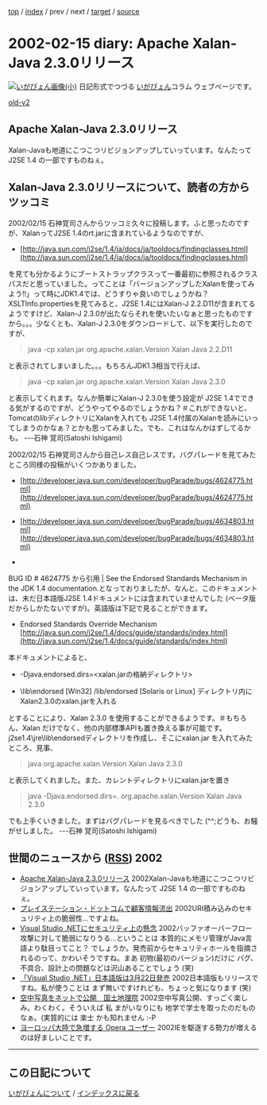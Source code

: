 [top](https://igapyon.github.io/diary/) 
 / [index](https://igapyon.github.io/diary/2002/index.html) 
 / prev 
 / next 
 / [target](https://igapyon.github.io/diary/2002/ig020215.html) 
 / [source](https://github.com/igapyon/diary/blob/gh-pages/2002/ig020215.html.src.md) 

2002-02-15 diary: Apache Xalan-Java 2.3.0リリース
=====================================================================================================
[![いがぴょん画像(小)](https://igapyon.github.io/diary/images/iga200306s.jpg "いがぴょん")](https://igapyon.github.io/diary/memo/memoigapyon.html) 日記形式でつづる [いがぴょん](https://igapyon.github.io/diary/memo/memoigapyon.html)コラム ウェブページです。

[old-v2](ig020215-orig.html)

## Apache Xalan-Java 2.3.0リリース

Xalan-Javaも地道にこつこつリビジョンアップしていっています。なんたって J2SE 1.4 の一部ですものねぇ。


## Xalan-Java 2.3.0リリースについて、読者の方からツッコミ

2002/02/15 石神覚司さんからツッコミ久々に投稿します。ふと思ったのですが、XalanってJ2SE 1.4のrt.jarに含まれているようなのですが、

* [http://java.sun.com/j2se/1.4/ja/docs/ja/tooldocs/findingclasses.html](http://java.sun.com/j2se/1.4/ja/docs/ja/tooldocs/findingclasses.html)

を見ても分かるようにブートストラップクラスって一番最初に参照されるクラスパスだと思っていました。ってことは「バージョンアップしたXalanを使ってみよう!!」って時にJDK1.4では、どうすりゃ良いのでしょうかね？
XSLTInfo.propertiesを見てみると、J2SE 1.4にはXalan-J 2.2.D11が含まれてるようですけど、Xalan-J
2.3.0が出たならそれを使いたいなぁと思ったものですから。。。少なくとも、Xalan-J 2.3.0をダウンロードして、以下を実行したのですが、
> java -cp xalan.jar org.apache.xalan.Version
      Xalan Java 2.2.D11

と表示されてしまいました。。。もちろんJDK1.3相当で行えば、
> java -cp xalan.jar org.apache.xalan.Version
      Xalan Java 2.3.0

と表示してくれます。なんか簡単にXalan-J 2.3.0を使う設定が J2SE 1.4でできる気がするのですが、どうやってやるのでしょうかね？＃これができないと、TomcatのlibディレクトリにXalanを入れても J2SE 1.4付属のXalanを読みにいってしまうのかなぁ？とかも思ってみました。でも、これはなんかはずしてるかも。
---石神 覚司(Satoshi Ishigami)

2002/02/15 石神覚司さんから自己レス自己レスです。バグパレードを見てみたところ同様の投稿がいくつかありました。

* [http://developer.java.sun.com/developer/bugParade/bugs/4624775.html](http://developer.java.sun.com/developer/bugParade/bugs/4624775.html)
  
* [http://developer.java.sun.com/developer/bugParade/bugs/4634803.html](http://developer.java.sun.com/developer/bugParade/bugs/4634803.html)
  
* 

BUG ID # 4624775 から引用
| See the Endorsed Standards Mechanism in the JDK 1.4 documentation.となっておりましたが、なんと、このドキュメントは、未だ日本語版J2SE 1.4ドキュメントには含まれていませんでした
(ベータ版だからしかたないですが)。英語版は下記で見ることができます。

* Endorsed Standards Override Mechanism
  [http://java.sun.com/j2se/1.4/docs/guide/standards/index.html](http://java.sun.com/j2se/1.4/docs/guide/standards/index.html)

本ドキュメントによると、
* -Djava.endorsed.dirs=<xalan.jarの格納ディレクトリ>
  
* <java-home>\lib\endorsed [Win32]
  <java-home>/lib/endorsed [Solaris or Linux]
  ディレクトリ内にXalan2.3.0のxalan.jarを入れる

とすることにより、Xalan 2.3.0 を使用することができるようです。＃もちろん、Xalan だけでなく、他の内部標準APIも置き換える事が可能です。
j2se1.4\jre\lib\endorsedディレクトリを作成し、そこにxalan.jar を入れてみたところ、見事、
> java org.apache.xalan.Version
      Xalan Java 2.3.0

と表示してくれました。また、カレントディレクトリにxalan.jarを置き
> java -Djava.endorsed.dirs=. org.apache.xalan.Version
      Xalan Java 2.3.0

でも上手くいきました。まずはバグパレードを見るべきでした (^^;どうも、お騒がせしました。
---石神 覚司(Satoshi Ishigami)

## 世間のニュースから ([RSS](ig020215-news.xml)) 2002

* [Apache Xalan-Java 2.3.0リリース](http://xml.apache.org/xalan-j/index.html)  2002Xalan-Javaも地道にこつこつリビジョンアップしていっています。なんたって J2SE 1.4 の一部ですものねぇ。
* [プレイステーション・ドットコムで顧客情報流出](http://www.watch.impress.co.jp/internet/www/article/2000/0302/ps2.htm)  2002URI積み込みのセキュリティ上の脆弱性…ですよね。
* [Visual Studio .NETにセキュリティ上の懸念](http://www.zdnet.co.jp/news/0202/15/b_0214_06.html)  2002バッファオーバーフロー攻撃に対して脆弱になりうる…ということは 本質的にメモリ管理がJava言語より駄目ってこと？ でしょうか。発売前からセキュリティホールを指摘されるのって、かわいそうですね。まあ 初物(最初のバージョン)だけに バグ、不具合、設計上の問題などは沢山あることでしょう (笑)
* [「Visual Studio .NET」日本語版は3月22日発売](http://www.zdnet.co.jp/news/bursts/0202/14/04.html)  2002日本語版もリリースですね。私が使うことは まず無いですけれども、ちょっと気になります (笑)
* [空中写真をネットで公開　国土地理院](http://www.zdnet.co.jp/news/bursts/0202/14/05.html)  2002空中写真公開、すっごく楽しみ。わくわく。そういえば 私 まがいなりにも 地学で学士を取ったのだものなぁ。(実質的には 楽士 かも知れません :-P
* [ヨーロッパ大陸で急増する Opera ユーザー](http://japan.internet.com/linuxtoday/20020213/1.html)  2002IEを駆逐する勢力が増えるのは好ましいことです。


----------------------------------------------------------------------------------------------------

## この日記について
[いがぴょんについて](https://igapyon.github.io/diary/memo/memoigapyon.html) / [インデックスに戻る](https://igapyon.github.io/diary/idxall.html)
